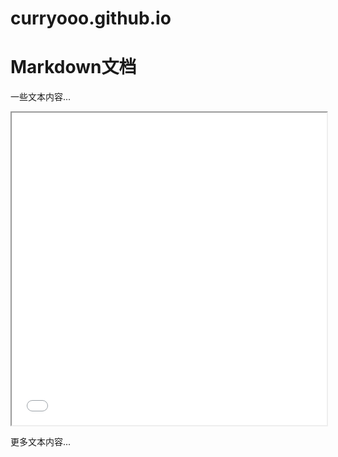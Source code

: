 # curryooo.github.io

# Markdown文档

一些文本内容...

<iframe src="index.html" width="100%" height="500px"></iframe>

更多文本内容...
